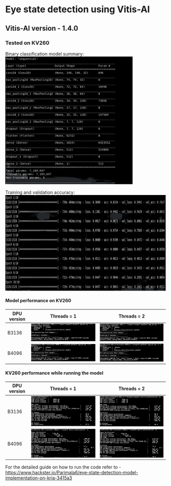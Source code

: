 # Eye state detection using Vitis-AI
## Vitis-AI version - 1.4.0
### Tested on KV260

Binary classification model summary: <br/>
<img src="https://github.com/Parimala6/Vitis-AI_based_binary_classification/blob/main/images/model.jpg" width="400" height="400">

Training and validation accuracy:
<img src="https://github.com/Parimala6/Vitis-AI_based_binary_classification/blob/main/images/train_acc.jpg" width="800" height="300">

#### Model performance on KV260 
<table>
    <thead>
        <tr>
            <th> DPU version </th>
            <th> Threads = 1 </th>
            <th> Threads = 2 </th>
        </tr>
    </thead>
    <tbody>
        <tr>
            <td> B3136 </td>
            <td> <img src="https://github.com/Parimala6/Vitis-AI_based_binary_classification/blob/main/images/b3136_t1.JPG"> </td>
            <td> <img src="https://github.com/Parimala6/Vitis-AI_based_binary_classification/blob/main/images/b3136_t2.JPG"> </td>
        </tr>
        <tr>
            <td> B4096 </td>
            <td> <img src="https://github.com/Parimala6/Vitis-AI_based_binary_classification/blob/main/images/b4096_t1.JPG"> </td>
            <td> <img src="https://github.com/Parimala6/Vitis-AI_based_binary_classification/blob/main/images/b4096_t2.JPG"> </td>
        </tr>
    </tbody>
</table>

#### KV260 performance while running the model
<table>
    <thead>
        <tr>
            <th> DPU version </th>
            <th> Threads = 1 </th>
            <th> Threads = 2 </th>
        </tr>
    </thead>
    <tbody>
        <tr>
            <td> B3136 </td>
            <td> <img src="https://github.com/Parimala6/Vitis-AI_based_binary_classification/blob/main/images/b3136_stats_t1.JPG"> </td>
            <td> <img src="https://github.com/Parimala6/Vitis-AI_based_binary_classification/blob/main/images/b3136_stats_t2.JPG"> </td>
        </tr>
        <tr>
            <td> B4096 </td>
            <td> <img src="https://github.com/Parimala6/Vitis-AI_based_binary_classification/blob/main/images/b4096_stats_t1.JPG"> </td>
            <td> <img src="https://github.com/Parimala6/Vitis-AI_based_binary_classification/blob/main/images/b4096_stats_t2.JPG"> </td>
        </tr>
    </tbody>
</table>

For the detailed guide on how to run the code refer to - https://www.hackster.io/Parimala6/eye-state-detection-model-implementation-on-kria-3415a3
